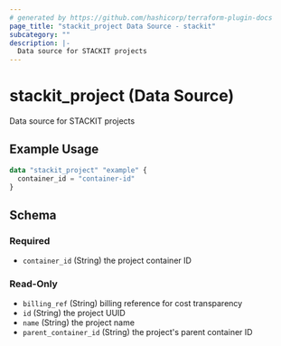 ```yaml
---
# generated by https://github.com/hashicorp/terraform-plugin-docs
page_title: "stackit_project Data Source - stackit"
subcategory: ""
description: |-
  Data source for STACKIT projects
---
```


# stackit_project (Data Source)

Data source for STACKIT projects

## Example Usage

```terraform
data "stackit_project" "example" {
  container_id = "container-id"
}
```

<!-- schema generated by tfplugindocs -->
## Schema

### Required

- `container_id` (String) the project container ID

### Read-Only

- `billing_ref` (String) billing reference for cost transparency
- `id` (String) the project UUID
- `name` (String) the project name
- `parent_container_id` (String) the project's parent container ID


